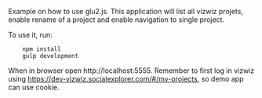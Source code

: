 Example on how to use glu2.js. This application will list all vizwiz projets, enable rename of a project and enable navigation to single project.

To use it, run:

```
    npm install
    gulp development
```

When in browser open http://localhost:5555. Remember to first log in vizwiz using https://dev-vizwiz.socialexplorer.com/#/my-projects, so demo app can use cookie.